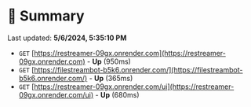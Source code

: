 # 📖 Summary
Last updated: **5/6/2024, 5:35:10 PM**

- `GET` [https://restreamer-09gx.onrender.com](https://restreamer-09gx.onrender.com) - **Up** (950ms)
- `GET` [https://filestreambot-b5k6.onrender.com/](https://filestreambot-b5k6.onrender.com/) - **Up** (365ms)
- `GET` [https://restreamer-09gx.onrender.com/ui](https://restreamer-09gx.onrender.com/ui) - **Up** (680ms)
